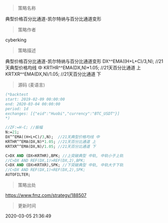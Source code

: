 
> 策略名称

典型价格百分比通道-凯尔特纳与百分比通道变形

> 策略作者

cyberking

> 策略描述

典型价格百分比通道-凯尔特纳与百分比通道变形
DX^^EMA((H+L+C)/3,N);  //21天典型价格均线 中 
KRTHR^^EMA(DX,N)*1.05; //21天百分比通道 上
KRTXR^^EMA(DX,N)/1.05; //21天百分比通道 下



> 源码 (麦语言)

``` pascal
(*backtest
start: 2019-02-09 00:00:00
end: 2020-03-04 00:00:00
period: 1d
exchanges: [{"eid":"Huobi","currency":"BTC_USDT"}]
*)

//ZF:=H-C; //振幅
N:=21;
DX^^EMA((H+L+C)/3,N);  //21天典型价格均线 中 
KRTHR^^EMA(DX,N)*1.05; //21天百分比通道 上
KRTXR^^EMA(DX,N)/1.05; //21天百分比通道 下

C>DX AND (DX<KRTHR),BPK; //上突破典型 中轨, 中轨小于上轨
//C>DX AND REF(DX,1)>REF(DX,2),BPK;
C<DX AND (DX>KRTXR),SPK; //下突破典型 中轨, 中轨大于下轨
//C<DX AND REF(DX,1)<REF(DX,2),SPK;
AUTOFILTER;
```

> 策略出处

https://www.fmz.com/strategy/188507

> 更新时间

2020-03-05 21:36:49
